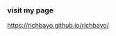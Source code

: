 ### visit my page
<a href="https://richbayo.github.io/richbayo/" target="_blank">https://richbayo.github.io/richbayo/</a>
<!-- <img src= "img/github.png"> -->
